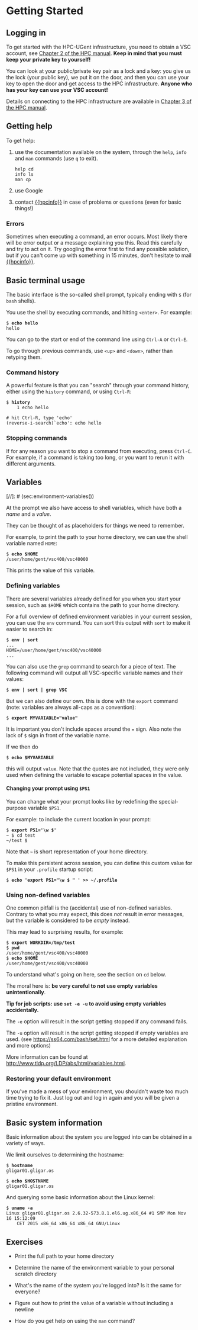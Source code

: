 Getting Started
===============

Logging in
----------

To get started with the HPC-UGent infrastructure, you need to obtain a
VSC account, see [Chapter 2 of the HPC manual](..%2Fintro-HPC%2Fch_account.md).
**Keep in mind that you must keep your private key to yourself!**

You can look at your public/private key pair as a lock and a key: you
give us the lock (your public key), we put it on the door, and then you
can use your key to open the door and get access to the HPC
infrastructure. **Anyone who has your key can use your VSC account!**

Details on connecting to the HPC infrastructure are available in
[Chapter 3 of the HPC manual](..%2Fintro-HPC%2Fch_connecting.md).

Getting help
------------

To get help:

1.  use the documentation available on the system, through the `help`,
    `info` and `man` commands (use `q` to exit).
    ```
    help cd
    info ls
    man cp
    ```

2.  use Google

3.  contact <a href="mailto:{{hpcinfo}}">{{hpcinfo}}</a> in case 
of problems or questions (even for basic things!)

### Errors

Sometimes when executing a command, an error occurs. Most likely there
will be error output or a message explaining you this. Read this
carefully and try to act on it. Try googling the error first to find any
possible solution, but if you can't come up with something in 15
minutes, don't hesitate to mail <a href="mailto:{{hpcinfo}}">{{hpcinfo}}</a>.

Basic terminal usage
--------------------

The basic interface is the so-called shell prompt, typically ending with
`$` (for `bash` shells).

You use the shell by executing commands, and hitting `<enter>`. For
example:
<pre><code>$<b> echo hello</b>
hello
</code></pre>

You can go to the start or end of the command line using `Ctrl-A` or
`Ctrl-E`.

To go through previous commands, use `<up>` and `<down>`, rather than
retyping them.

### Command history

A powerful feature is that you can "search" through your command
history, either using the `history` command, or using `Ctrl-R`:
<pre><code>$<b> history</b>
    1 echo hello

# hit Ctrl-R, type 'echo' 
(reverse-i-search)`echo': echo hello
</code></pre>

### Stopping commands

If for any reason you want to stop a command from executing, press
`Ctrl-C`. For example, if a command is taking too long, or you want to
rerun it with different arguments.

Variables
---------
[//]: # (sec:environment-variables())

At the prompt we also have access to shell variables, which have both a
*name* and a *value*.

They can be thought of as placeholders for things we need to remember.

For example, to print the path to your home directory, we can use the
shell variable named `HOME`:

<pre><code>$<b> echo $HOME</b>
/user/home/gent/vsc400/vsc40000
</code></pre>

This prints the value of this variable.

### Defining variables

There are several variables already defined for you when you start your
session, such as `$HOME` which contains the path to your home directory.

For a full overview of defined environment variables in your current
session, you can use the `env` command. You can sort this output with
`sort` to make it easier to search in:

<pre><code>$<b> env | sort</b>
...
HOME=/user/home/gent/vsc400/vsc40000
...
</code></pre>

You can also use the `grep` command to search for a piece of text. The
following command will output all VSC-specific variable names and their
values:

<pre><code>$ <b>env | sort | grep VSC</b></code></pre>

But we can also define our own. this is done with the `export` command
(note: variables are always all-caps as a convention):

<pre><code>$ <b>export MYVARIABLE="value"</b></code></pre>

It is important you don't include spaces around the `=` sign. Also note
the lack of `$` sign in front of the variable name.

If we then do
<pre><code>$ <b>echo $MYVARIABLE</b></code></pre>

this will output `value`. Note that the quotes are not included, they
were only used when defining the variable to escape potential spaces in
the value.

#### Changing your prompt using `$PS1`

You can change what your prompt looks like by redefining the
special-purpose variable `$PS1`.

For example: to include the current location in your prompt:
<pre><code>$ <b>export PS1='\w $'</b>
~ $ cd test
~/test $
</code></pre>

Note that `~` is short representation of your home directory.

To make this persistent across session, you can define this custom value
for `$PS1` in your `.profile` startup script:
<pre><code>$ <b>echo 'export PS1="\w $ " ' >> ~/.profile</b></code></pre>

### Using non-defined variables

One common pitfall is the (accidental) use of non-defined variables.
Contrary to what you may expect, this does *not* result in error
messages, but the variable is considered to be *empty* instead.

This may lead to surprising results, for example:
<pre><code>$ <b>export WORKDIR=/tmp/test</b>
$ <b>pwd</b>
/user/home/gent/vsc400/vsc40000
$ <b>echo $HOME</b>
/user/home/gent/vsc400/vsc40000
</code></pre>

To understand what's going on here, see the section on `cd` below.

The moral here is: **be very careful to not use empty variables unintentionally**.

**Tip for job scripts: use `set -e -u` to avoid using empty variables accidentally.**

The `-e` option will result in the script getting stopped if any command
fails.

The `-u` option will result in the script getting stopped if empty
variables are used. (see <https://ss64.com/bash/set.html> for a more
detailed explanation and more options)

More information can be found at <http://www.tldp.org/LDP/abs/html/variables.html>.

### Restoring your default environment

If you've made a mess of your environment, you shouldn't waste too much
time trying to fix it. Just log out and log in again and you will be
given a pristine environment.

Basic system information
------------------------

Basic information about the system you are logged into can be obtained
in a variety of ways.

We limit ourselves to determining the hostname:
<pre><code>$ <b>hostname</b>
gligar01.gligar.os

$ <b>echo $HOSTNAME</b>
gligar01.gligar.os
</code></pre>

And querying some basic information about the Linux kernel:
<pre><code>$ <b>uname -a</b>
Linux gligar01.gligar.os 2.6.32-573.8.1.el6.ug.x86_64 #1 SMP Mon Nov 16 15:12:09
    CET 2015 x86_64 x86_64 x86_64 GNU/Linux
</code></pre>



Exercises
---------

-   Print the full path to your home directory

-   Determine the name of the environment variable to your personal
    scratch directory

-   What's the name of the system you're logged into? Is it the same for
    everyone?

-   Figure out how to print the value of a variable without including a
    newline

-   How do you get help on using the `man` command?
